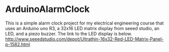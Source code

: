 ArduinoAlarmClock
=================
This is a simple alarm clock project for my electrical engineering course that uses an Arduino uno R3, a 32x16 LED matrix display from seeed studio, an LED, and a piezo buzzer. The link to the LED display is below.
http://www.seeedstudio.com/depot/Ultrathin-16x32-Red-LED-Matrix-Panel-p-1582.html
